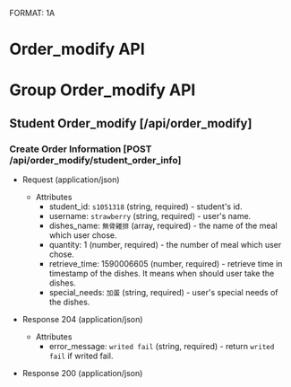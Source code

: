 FORMAT: 1A

# Order_modify API

# Group Order_modify API

## Student Order_modify [/api/order_modify]

### Create Order Information [POST /api/order_modify/student_order_info]

+ Request (application/json)
    + Attributes
        + student_id: `s1051318` (string, required) - student's id.
        + username: `strawberry` (string, required) - user's name.
        + dishes_name: `無骨雞排` (array, required) - the name of the meal which user chose.
        + quantity: 1 (number, required) - the number of meal which user chose.
        + retrieve_time: 1590006605 (number, required) - retrieve time in timestamp of the dishes. It means when should user take the dishes.
        + special_needs: `加蛋` (string, required) - user's special needs of the dishes.

+ Response 204 (application/json)
    + Attributes
        + error_message: `writed fail` (string, required) - return `writed fail` if writed fail.

+ Response 200 (application/json)

